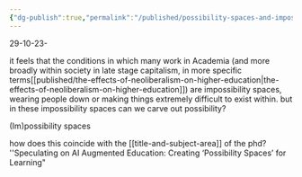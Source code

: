 ```yaml
---
{"dg-publish":true,"permalink":"/published/possibility-spaces-and-impossibility-spaces/","noteIcon":""}
---
```



29-10-23-

it feels that the conditions in which many work in Academia (and more broadly within society in late stage capitalism, in more specific terms[[published/the-effects-of-neoliberalism-on-higher-education\|the-effects-of-neoliberalism-on-higher-education]]) are impossibility spaces, wearing people down or making things extremely difficult to exist within. but in these impossibility spaces can we carve out possibility? 

(Im)possibility spaces

how does this coincide with the [[title-and-subject-area]] of the phd?
''Speculating on AI Augmented Education: Creating ‘Possibility Spaces’ for Learning"

